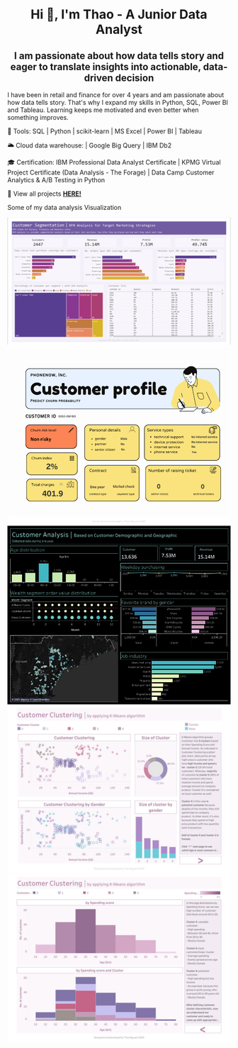 <h1 align="center"> Hi 👋, I'm Thao - A Junior Data Analyst </h1>

<h2 align="center"> I am passionate about how data tells story and eager to translate insights into actionable, data-driven decision </h2>

I have been in retail and finance for over 4 years and am passionate about how data tells story. That's why I expand my skills in Python, SQL, Power BI and Tableau. Learning keeps me motivated and even better when something improves.

🔧 Tools: SQL | Python | scikit-learn | MS Excel | Power BI | Tableau 

🌥 Cloud data warehouse: | Google Big Query | IBM Db2

🎓 Certification: IBM Professional Data Analyst Certificate | 
KPMG Virtual Project Certificate (Data Analysis - The Forage) |
Data Camp Customer Analytics & A/B Testing in Python

<p> 📌 View all projects <a href="https://github.com/nhthaonguyen?tab=repositories"><strong>HERE!</strong></a> </p>


<p> Some of my data analysis Visualization </p>
<img src="https://github.com/nhthaonguyen/nhthaonguyen.github.io/blob/main/image/Customer-Segmentation-Viz.png?raw=true"/>
<img src="image/churn-predict-profile.png"/>
<img src="https://github.com/nhthaonguyen/nhthaonguyen.github.io/blob/main/image/Customer-Analysis.png?raw=true"/>
<img src="image/Customer-Clustering-KMeans_page1.jpg"/>
<img src="image/Customer-Clustering-KMeans_page2.jpg"/>

